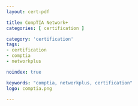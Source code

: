 ```yaml
---
layout: cert-pdf

title: CompTIA Network+
categories: [ certification ]

category: 'certification'
tags:
- certification
- comptia
- networkplus

noindex: true

keywords: "comptia, networkplus, certification"
logo: comptia.png

---
```

